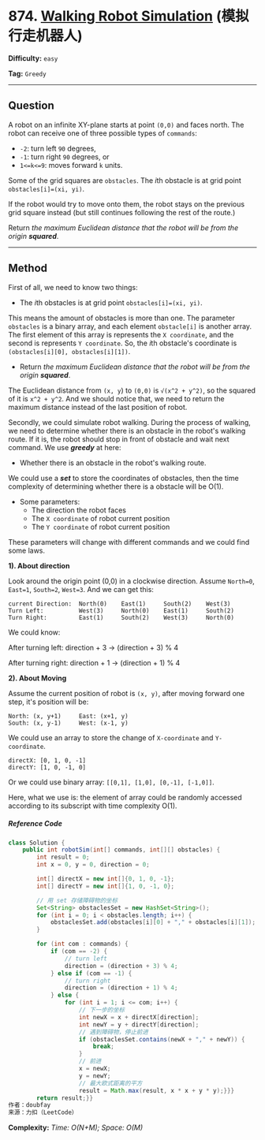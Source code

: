 # 874. [Walking Robot Simulation][WRS] (模拟行走机器人)

[WRS]: https://leetcode-cn.com/problems/walking-robot-simulation/

**Difficulty:** `easy`

**Tag:** `Greedy`

------

## Question

A robot on an infinite XY-plane starts at point `(0,0)` and faces north. The robot can receive one of three possible types of `commands`:

- `-2`: turn left `90` degrees,
- `-1`: turn right `90` degrees, or
- `1<=k<=9`: moves forward `k` units.

Some of the grid squares are `obstacles`. The *i*th obstacle is at grid point `obstacles[i]=(xi, yi)`.

If the robot would try to move onto them, the robot stays on the previous grid square instead (but still continues following the rest of the route.)

Return *the maximum Euclidean distance that the robot will be from the origin **squared***.

------

## Method

First of all, we need to know two things:

- The *i*th obstacles is at grid point `obstacles[i]=(xi, yi)`.

This means the amount of obstacles is more than one. The parameter `obstacles` is a binary array, and each element `obstacle[i]` is another array. The first element of this array is represents the `X coordinate`, and the second is represents `Y coordinate`. So, the *i*th obstacle's coordinate is `(obstacles[i][0], obstacles[i][1])`.

- Return *the maximum Euclidean distance that the robot will be from the origin **squared***.

The Euclidean distance from `(x, y`) to `(0,0)` is `√(x^2 + y^2)`, so the squared of it is `x^2 + y^2`. And we should notice that, we need to return the maximum distance instead of the last position of robot.

Secondly, we could simulate robot walking. During the process of walking, we need to determine whether there is an obstacle in the robot's walking route. If it is, the robot should stop in front of obstacle and wait next command. We use ***greedy*** at here:

- Whether there is an obstacle in the robot's walking route.

We could use a ***set*** to store the coordinates of obstacles, then the time complexity of determining whether there is a obstacle will be O(1).

- Some parameters:
  - The direction the robot faces
  - The `X coordinate` of robot current position
  - The `Y coordinate` of robot current position

These parameters will change with different commands and we could find some laws.

**1). About direction**

Look around the origin point (0,0) in a clockwise direction. Assume `North=0`, `East=1`, `South=2`, `West=3`. And we can get this:

```
current Direction:	North(0)	East(1)		South(2)	West(3)
Turn Left:			West(3)		North(0)	East(1)		South(2)
Turn Right:			East(1)		South(2)	West(3)		North(0)
```

We could know:

After turning left: direction + 3 -> (direction + 3) % 4

After turning right: direction + 1 -> (direction + 1) % 4

**2). About Moving**

Assume the current position of robot is `(x, y)`, after moving forward one step, it's position will be:

```
North: (x, y+1)		East: (x+1, y)
South: (x, y-1)		West: (x-1, y)
```

We could use an array to store the change of `X-coordinate` and `Y-coordinate`.

```
directX: [0, 1, 0, -1]
directY: [1, 0, -1, 0]
```

Or we could use binary array: `[[0,1], [1,0], [0,-1], [-1,0]]`.

Here, what we use is: the element of array could be randomly accessed according to its subscript with time complexity O(1).

##### Reference Code

```java
class Solution {
    public int robotSim(int[] commands, int[][] obstacles) {
        int result = 0;
        int x = 0, y = 0, direction = 0;

        int[] directX = new int[]{0, 1, 0, -1};
        int[] directY = new int[]{1, 0, -1, 0};

        // 用 set 存储障碍物的坐标
        Set<String> obstaclesSet = new HashSet<String>();
        for (int i = 0; i < obstacles.length; i++) {
            obstaclesSet.add(obstacles[i][0] + "," + obstacles[i][1]);
        }

        for (int com : commands) {
            if (com == -2) {
                // turn left
                direction = (direction + 3) % 4;
            } else if (com == -1) {
                // turn right
                direction = (direction + 1) % 4;
            } else {
                for (int i = 1; i <= com; i++) {
                    // 下一步的坐标
                    int newX = x + directX[direction];
                    int newY = y + directY[direction];
                    // 遇到障碍物，停止前进
                    if (obstaclesSet.contains(newX + "," + newY)) {
                        break;
                    }
                    // 前进
                    x = newX;
                    y = newY;
                    // 最大欧式距离的平方
                    result = Math.max(result, x * x + y * y);}}}
        return result;}}
作者：doubfay
来源：力扣（LeetCode）
```

**Complexity:** *Time: O(N+M); Space: O(M)*